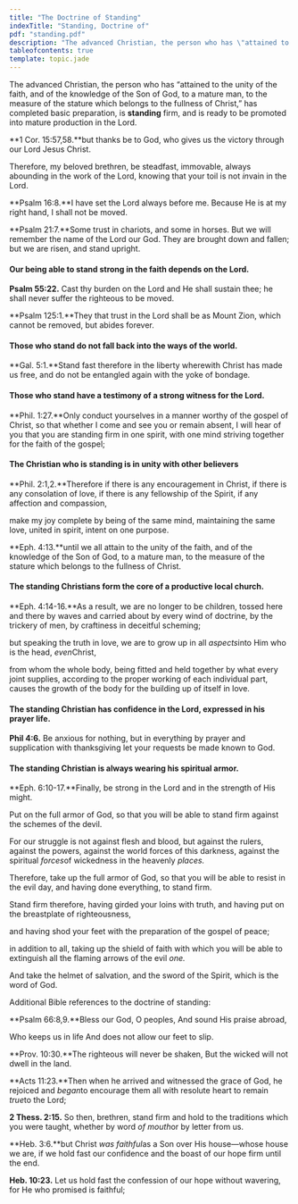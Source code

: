 ```yaml
---
title: "The Doctrine of Standing"
indexTitle: "Standing, Doctrine of"
pdf: "standing.pdf"
description: "The advanced Christian, the person who has \"attained to the unity of the faith, and of the knowledge of the Son of God, to a mature man, to the measure of the stature which belongs to the fullness of Christ,\" has completed basic preparation, is standing firm, and is ready to be promoted into mature production in the Lord."
tableofcontents: true
template: topic.jade
---
```


The advanced Christian, the person who has “attained to the unity of the
faith, and of the knowledge of the Son of God, to a mature man, to the
measure of the stature which belongs to the fullness of Christ,” has
completed basic preparation, is **standing** firm, and is ready to be
promoted into mature production in the Lord.

**1 Cor. 15:57,58.**but thanks be to God, who gives us the victory
through our Lord Jesus Christ.

Therefore, my beloved brethren, be steadfast, immovable, always
abounding in the work of the Lord, knowing that your toil is not
*in*vain in the Lord.

**Psalm 16:8.**I have set the Lord always before me. Because He is at my
right hand, I shall not be moved.

**Psalm 21:7.**Some trust in chariots, and some in horses. But we will
remember the name of the Lord our God. They are brought down and fallen;
but we are risen, and stand upright.

#### Our being able to stand strong in the faith depends on the Lord.

**Psalm 55:22.** Cast thy burden on the Lord and He shall sustain thee;
he shall never suffer the righteous to be moved.

**Psalm 125:1.**They that trust in the Lord shall be as Mount Zion,
which cannot be removed, but abides forever.

#### Those who stand do not fall back into the ways of the world.

**Gal. 5:1.**Stand fast therefore in the liberty wherewith Christ has
made us free, and do not be entangled again with the yoke of bondage.

#### Those who stand have a testimony of a strong witness for the Lord.

**Phil. 1:27.**Only conduct yourselves in a manner worthy of the gospel
of Christ, so that whether I come and see you or remain absent, I will
hear of you that you are standing firm in one spirit, with one mind
striving together for the faith of the gospel;

#### The Christian who is standing is in unity with other believers

**Phil. 2:1,2.**Therefore if there is any encouragement in Christ, if
there is any consolation of love, if there is any fellowship of the
Spirit, if any affection and compassion,

make my joy complete by being of the same mind, maintaining the same
love, united in spirit, intent on one purpose.

**Eph. 4:13.**until we all attain to the unity of the faith, and of the
knowledge of the Son of God, to a mature man, to the measure of the
stature which belongs to the fullness of Christ.

#### The standing Christians form the core of a productive local church.

**Eph. 4:14-16.**As a result, we are no longer to be children, tossed
here and there by waves and carried about by every wind of doctrine, by
the trickery of men, by craftiness in deceitful scheming;

but speaking the truth in love, we are to grow up in all *aspects*into
Him who is the head, *even*Christ,

from whom the whole body, being fitted and held together by what every
joint supplies, according to the proper working of each individual part,
causes the growth of the body for the building up of itself in love.

#### The standing Christian has confidence in the Lord, expressed in his prayer life.

**Phil 4:6.** Be anxious for nothing, but in everything by prayer and
supplication with thanksgiving let your requests be made known to God.

#### The standing Christian is always wearing his spiritual armor.

**Eph. 6:10-17.**Finally, be strong in the Lord and in the strength of
His might.

Put on the full armor of God, so that you will be able to stand firm
against the schemes of the devil.

For our struggle is not against flesh and blood, but against the rulers,
against the powers, against the world forces of this darkness, against
the spiritual *forces*of wickedness in the heavenly *places.*

Therefore, take up the full armor of God, so that you will be able to
resist in the evil day, and having done everything, to stand firm.

Stand firm therefore, having girded your loins with truth, and having
put on the breastplate of righteousness,

and having shod your feet with the preparation of the gospel of peace;

in addition to all, taking up the shield of faith with which you will be
able to extinguish all the flaming arrows of the evil *one.*

And take the helmet of salvation, and the sword of the Spirit, which is
the word of God.

Additional Bible references to the doctrine of standing:

**Psalm 66:8,9.**Bless our God, O peoples, And sound His praise abroad,

Who keeps us in life And does not allow our feet to slip.

**Prov. 10:30.**The righteous will never be shaken, But the wicked will
not dwell in the land.

**Acts 11:23.**Then when he arrived and witnessed the grace of God, he
rejoiced and *began*to encourage them all with resolute heart to remain
*true*to the Lord;

**2 Thess. 2:15.** So then, brethren, stand firm and hold to the
traditions which you were taught, whether by word *of mouth*or by letter
from us.

**Heb. 3:6.**but Christ *was faithful*as a Son over His house—whose
house we are, if we hold fast our confidence and the boast of our hope
firm until the end.

**Heb. 10:23.** Let us hold fast the confession of our hope without
wavering, for He who promised is faithful;

